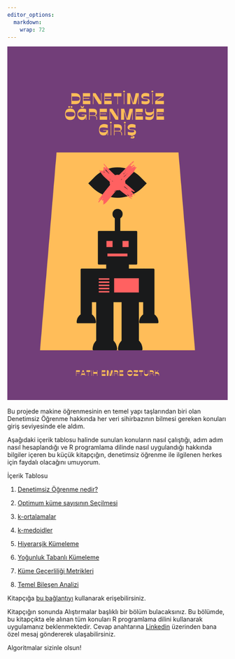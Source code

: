 ```yaml
---
editor_options: 
  markdown: 
    wrap: 72
---
```


[![](images/denetimsiz_ogrenme_feo.png)](https://ozturkfemre.github.io/denetimsiz_ogrenme/)

Bu projede makine öğrenmesinin en temel yapı taşlarından biri olan
Denetimsiz Öğrenme hakkında her veri sihirbazının bilmesi gereken
konuları giriş seviyesinde ele aldım.

Aşağıdaki içerik tablosu halinde sunulan konuların nasıl çalıştığı, adım
adım nasıl hesaplandığı ve R programlama dilinde nasıl uygulandığı
hakkında bilgiler içeren bu küçük kitapçığın, denetimsiz öğrenme ile
ilgilenen herkes için faydalı olacağını umuyorum.

İçerik Tablosu

1.  [Denetimsiz Öğrenme
    nedir?](https://ozturkfemre.github.io/denetimsiz_ogrenme/#1-denetimsiz-%C3%B6%C4%9Frenme-nedir)

2.  [Optimum küme sayısının
    Seçilmesi](https://ozturkfemre.github.io/denetimsiz_ogrenme/#2-optimum-k%C3%BCme-say%C4%B1s%C4%B1n%C4%B1n-se%C3%A7ilmesi)

3.  [k-ortalamalar](https://ozturkfemre.github.io/denetimsiz_ogrenme/#3-k-ortalamalar)

4.  [k-medoidler](https://ozturkfemre.github.io/denetimsiz_ogrenme/#4-k-medoidler)

5.  [Hiyerarşik
    Kümeleme](https://ozturkfemre.github.io/denetimsiz_ogrenme/#5-hiyerar%C5%9Fik-k%C3%BCmeleme)

6.  [Yoğunluk Tabanlı
    Kümeleme](https://ozturkfemre.github.io/denetimsiz_ogrenme/#6-yo%C4%9Funluk-bazl%C4%B1-k%C3%BCmeleme)

7.  [Küme Geçerliliği
    Metrikleri](https://ozturkfemre.github.io/denetimsiz_ogrenme/#7-k%C3%BCme-ge%C3%A7erlili%C4%9Fi)

8.  [Temel Bileşen
    Analizi](https://ozturkfemre.github.io/denetimsiz_ogrenme/#8-temel-bile%C5%9Fen-analizi)

Kitapçığa [bu
bağlantıyı](https://ozturkfemre.github.io/denetimsiz_ogrenme/)
kullanarak erişebilirsiniz.

Kitapçığın sonunda Alıştırmalar başlıklı bir bölüm bulacaksınız. Bu
bölümde, bu kitapçıkta ele alınan tüm konuları R programlama dilini
kullanarak uygulamanız beklenmektedir. Cevap anahtarına
[Linkedin](https://www.linkedin.com/in/ozturkfemre/) üzerinden bana özel
mesaj göndererek ulaşabilirsiniz.

Algoritmalar sizinle olsun!

